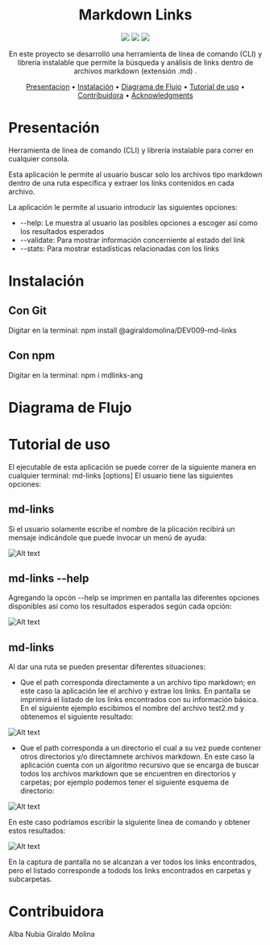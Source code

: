 <div align="center">

# Markdown Links

<a title="JavaScript" href="https://developer.mozilla.org/es/docs/Web/JavaScript"><img src="https://img.shields.io/badge/JavaScript-323330?style=for-the-badge&logo=javascript&logoColor=F7DF1E"></a>
<a title="Node" href="https://nodejs.org/es/"><img src="https://img.shields.io/badge/Node.js-339933?style=for-the-badge&logo=nodedotjs&logoColor=white"></a>
<a title="Jest" href="https://jestjs.io/"><img src="https://img.shields.io/badge/Jest-C21325?style=for-the-badge&logo=jest&logoColor=white"></a>

En este proyecto se desarrolló una herramienta de línea de comando (CLI) y librería instalable que permite la búsqueda y análisis de links dentro de archivos markdown  (extensión .md) .

[Presentacion](#presentacion) •
[Instalación](#instalacion) •
[Diagrama de Flujo](#diagrama-de-flujo) •
[Tutorial de uso](#tutorial) •
[Contribuidora](#contribuidora) •
[Acknowledgments](#acknowledgments)

</div>

<a name='presentacion'></a>
# Presentación

Herramienta de línea de comando (CLI) y librería instalable para correr en cualquier consola.

Esta aplicación le permite al usuario buscar solo los archivos tipo markdown dentro de una ruta específica y extraer los links contenidos en cada archivo.

La aplicación le permite al usuario  introducir las siguientes opciones:
 - --help: Le muestra al usuario las posibles opciones a escoger así como los resultados esperados
  - --validate: Para mostrar información concerniente al estado del link
  - --stats: Para mostrar estadísticas relacionadas con los links

<a name='instalacion'></a>
# Instalación

## Con Git
Digitar en la terminal:
npm install @agiraldomolina/DEV009-md-links

## Con npm
Digitar en la terminal:
npm i mdlinks-ang

# Diagrama de Flujo

<a name='tutorial'></a>
# Tutorial de uso

El ejecutable de esta aplicación se puede correr de la siguiente manera en cualquier terminal:
md-links <path-to-file> [options]
El usuario tiene las siguientes opciones:

## md-links
Si el usuario solamente escribe el nombre de la plicación recibirá un mensaje indicándole que puede invocar un menú de ayuda:



![Alt text](https://drive.google.com/drive/folders/1KuZyWoKtpxdlrhbdrXQXBDmqTsS7YKw7)

## md-links --help
Agregando la opcón --help se imprimen en pantalla las diferentes opciones disponibles así como los resultados esperados según cada opción:

![Alt text](https://drive.google.com/file/d/1u6-nojaAAkVOEultuMsBINZACpFb4q3q/view?usp=drive_link)

## md-links <path>
Al dar una ruta se pueden presentar diferentes situaciones:
 - Que el path corresponda directamente a un archivo tipo markdown; en este caso la aplicación lee el archivo y extrae  los links. En pantalla se imprimirá el listado de los links encontrados con su información básica. En el siguiente ejemplo escibimos el nombre del archivo test2.md y obtenemos el siguiente resultado:

 ![Alt text](https://drive.google.com/file/d/1zLD0MIWxcMhCrjCYM16loL6e5ik42EMj/view?usp=drive_link)

  - Que el path corresponda a un directorio el cual a su vez puede contener otros directorios y/o directamnete archivos markdown. En este caso la aplicación cuenta con un algoritmo recursivo que se encarga de buscar todos los archivos markdown que se encuentren en directorios  y carpetas; por ejemplo podemos tener el siguiente esquema de directorio:

  ![Alt text](https://drive.google.com/file/d/1EFB0zv780-3IEIe6RRWJKzwAoiQB4muB/view?usp=drive_link)

  En este caso podríamos escribir la siguiente linea de comando y obtener estos resultados:

![Alt text](https://drive.google.com/file/d/1CyKNojH07ir93ktVcbaVEJ7paDSXZnUg/view?usp=drive_link)

En la captura de pantalla no se alcanzan a ver todos los links encontrados, pero el listado corresponde a todods los links encontrados en carpetas y subcarpetas.





 


# Contribuidora

Alba Nubia Giraldo Molina

